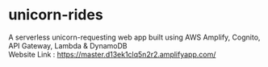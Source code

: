 # unicorn-rides
A serverless unicorn-requesting web app built using AWS Amplify, Cognito, API Gateway, Lambda &amp; DynamoDB  
Website Link : https://master.d13ek1clq5n2r2.amplifyapp.com/
